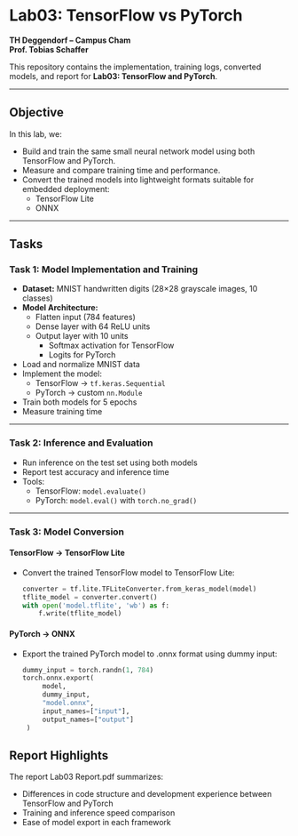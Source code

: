 # Lab03: TensorFlow vs PyTorch

**TH Deggendorf – Campus Cham**  
**Prof. Tobias Schaffer**

This repository contains the implementation, training logs, converted models, and report for **Lab03: TensorFlow and PyTorch**.

---

## Objective

In this lab, we:

- Build and train the same small neural network model using both TensorFlow and PyTorch.
- Measure and compare training time and performance.
- Convert the trained models into lightweight formats suitable for embedded deployment:
  - TensorFlow Lite
  - ONNX

---

## Tasks

### Task 1: Model Implementation and Training

- **Dataset:** MNIST handwritten digits (28×28 grayscale images, 10 classes)
- **Model Architecture:**
  - Flatten input (784 features)
  - Dense layer with 64 ReLU units
  - Output layer with 10 units
    - Softmax activation for TensorFlow
    - Logits for PyTorch
- Load and normalize MNIST data
- Implement the model:
  - TensorFlow → `tf.keras.Sequential`
  - PyTorch → custom `nn.Module`
- Train both models for 5 epochs
- Measure training time

---

### Task 2: Inference and Evaluation

- Run inference on the test set using both models
- Report test accuracy and inference time
- Tools:
  - TensorFlow: `model.evaluate()`
  - PyTorch: `model.eval()` with `torch.no_grad()`

---

### Task 3: Model Conversion

#### TensorFlow → TensorFlow Lite

- Convert the trained TensorFlow model to TensorFlow Lite:

  ```python
  converter = tf.lite.TFLiteConverter.from_keras_model(model)
  tflite_model = converter.convert()
  with open('model.tflite', 'wb') as f:
      f.write(tflite_model)
  
#### PyTorch → ONNX

- Export the trained PyTorch model to .onnx format using dummy input:

  ```python
  dummy_input = torch.randn(1, 784)
  torch.onnx.export(
       model,
       dummy_input,
       "model.onnx",
       input_names=["input"],
       output_names=["output"]
   )

## Report Highlights

The report Lab03 Report.pdf summarizes:

  - Differences in code structure and development experience between TensorFlow and PyTorch
  - Training and inference speed comparison
  - Ease of model export in each framework
